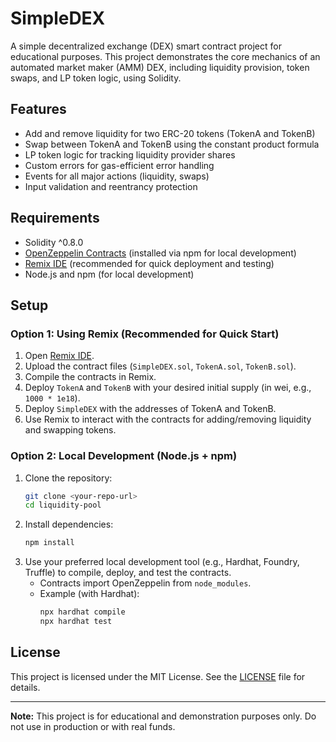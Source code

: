 # SimpleDEX

A simple decentralized exchange (DEX) smart contract project for educational purposes. This project demonstrates the core mechanics of an automated market maker (AMM) DEX, including liquidity provision, token swaps, and LP token logic, using Solidity.

## Features
- Add and remove liquidity for two ERC-20 tokens (TokenA and TokenB)
- Swap between TokenA and TokenB using the constant product formula
- LP token logic for tracking liquidity provider shares
- Custom errors for gas-efficient error handling
- Events for all major actions (liquidity, swaps)
- Input validation and reentrancy protection

## Requirements
- Solidity ^0.8.0
- [OpenZeppelin Contracts](https://github.com/OpenZeppelin/openzeppelin-contracts) (installed via npm for local development)
- [Remix IDE](https://remix.ethereum.org/) (recommended for quick deployment and testing)
- Node.js and npm (for local development)

## Setup

### Option 1: Using Remix (Recommended for Quick Start)
1. Open [Remix IDE](https://remix.ethereum.org/).
2. Upload the contract files (`SimpleDEX.sol`, `TokenA.sol`, `TokenB.sol`).
3. Compile the contracts in Remix.
4. Deploy `TokenA` and `TokenB` with your desired initial supply (in wei, e.g., `1000 * 1e18`).
5. Deploy `SimpleDEX` with the addresses of TokenA and TokenB.
6. Use Remix to interact with the contracts for adding/removing liquidity and swapping tokens.

### Option 2: Local Development (Node.js + npm)
1. Clone the repository:
   ```sh
   git clone <your-repo-url>
   cd liquidity-pool
   ```
2. Install dependencies:
   ```sh
   npm install
   ```
3. Use your preferred local development tool (e.g., Hardhat, Foundry, Truffle) to compile, deploy, and test the contracts.
   - Contracts import OpenZeppelin from `node_modules`.
   - Example (with Hardhat):
     ```sh
     npx hardhat compile
     npx hardhat test
     ```


## License
This project is licensed under the MIT License. See the [LICENSE](LICENSE) file for details.

---

**Note:** This project is for educational and demonstration purposes only. Do not use in production or with real funds. 